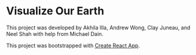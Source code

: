 # Visualize Our Earth

This project was developed by Akhila Illa, Andrew Wong, Clay Juneau, and Neel Shah with help from Michael Dain.

This project was bootstrapped with [Create React App](https://github.com/facebook/create-react-app).
